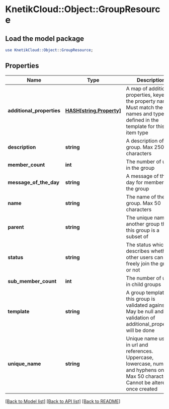 # KnetikCloud::Object::GroupResource

## Load the model package
```perl
use KnetikCloud::Object::GroupResource;
```

## Properties
Name | Type | Description | Notes
------------ | ------------- | ------------- | -------------
**additional_properties** | [**HASH[string,Property]**](Property.md) | A map of additional properties, keyed on the property name.  Must match the names and types defined in the template for this item type | [optional] 
**description** | **string** | A description of the group. Max 250 characters | [optional] 
**member_count** | **int** | The number of users in the group | [optional] 
**message_of_the_day** | **string** | A message of the day for members of the group | [optional] 
**name** | **string** | The name of the group. Max 50 characters | 
**parent** | **string** | The unique name of another group that this group is a subset of | [optional] 
**status** | **string** | The status which describes whether other users can freely join the group or not | 
**sub_member_count** | **int** | The number of users in child groups | [optional] 
**template** | **string** | A group template this group is validated against. May be null and no validation of additional_properties will be done | [optional] 
**unique_name** | **string** | Unique name used in url and references. Uppercase, lowercase, numbers and hyphens only. Max 50 characters. Cannot be altered once created | 

[[Back to Model list]](../README.md#documentation-for-models) [[Back to API list]](../README.md#documentation-for-api-endpoints) [[Back to README]](../README.md)


